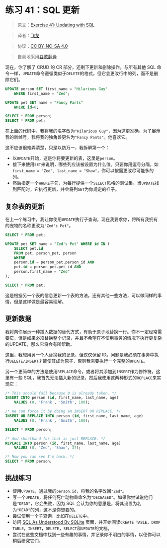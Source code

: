 # 练习 41：SQL 更新

> 原文：[Exercise 41: Updating with SQL](https://learncodethehardway.org/more-python-book/ex41.html)

> 译者：[飞龙](https://github.com/wizardforcel)

> 协议：[CC BY-NC-SA 4.0](http://creativecommons.org/licenses/by-nc-sa/4.0/)

> 自豪地采用[谷歌翻译](https://translate.google.cn/)

现在，你了解了 CRUD 的 CR 部分，还剩下更新和删除操作。与所有其他 SQL 命令一样，`UPDATE`命令遵循类似于`DELETE`的格式，但它会更改行中的列，而不是删除它们。

```sql
UPDATE person SET first_name = "Hilarious Guy"
    WHERE first_name = "Zed";

UPDATE pet SET name = "Fancy Pants"
    WHERE id=0;

SELECT * FROM person;
SELECT * FROM pet;
```

在上面的代码中，我将我的名字改为`"Hilarious Guy"`，因为这更准确。为了展示我的新绰号，我将我的独角兽更名为`"Fancy Pants"`。他喜欢它。

这不应该很难弄清楚，只是以防万一，我拆解第一个：

+   以`UPDATE`开始，这是你将要更新的表，这里是`person`。
+   接下来使用`SET`来说明，哪些列应该被设置为什么值。只要你用逗号分隔，如`first_name = "Zed", last_name = "Shaw"`，你可以按需更改尽可能多的列。
+   然后指定一个`WHERE`子句，为每行提供一个`SELECT`风格的测试集。当`UPDATE`找到匹配时，它执行更新，并会将列`SET`为你规定的样子。

## 复杂表的更新

在上一个练习中，我让你使用`UPDATE`执行子查询，现在我要求你，将所有我拥有的宠物的名称更改为`"Zed's Pet"`。

```sql
SELECT * FROM pet;

UPDATE pet SET name = "Zed's Pet" WHERE id IN (
    SELECT pet.id
    FROM pet, person_pet, person
    WHERE
    person.id = person_pet.person_id AND
    pet.id = person_pet.pet_id AND
    person.first_name = "Zed"
);

SELECT * FROM pet;
```

这是根据另一个表的信息更新一个表的方法。还有其他一些方法，可以做同样的事情，但是这样做是最容易理解。

## 更新数据

我将向你展示一种插入数据的替代方式，有助于原子地替换一行。你不一定经常需要它，但是如果必须替换整个记录，并且不希望在不使用事务的情况下执行更复杂的UPDATE，那么它将会有所帮助。

这里，我想用另一个人替换我的记录，但仅仅保留 ID。问题是我必须在事务中执行`DELETE/INSERT`才能使其成为原子，否则我需要执行一个完整的`UPDATE`。

另一个更简单的方法是使用`REPLACE`命令，或者将其添加到`INSERT`作为修饰符。这里有一些 SQL，我首先无法插入新的记录，然后我使用这两种形式的`REPLACE`来实现它：

```sql
/* This should fail because 0 is already taken. */
INSERT INTO person (id, first_name, last_name, age)
    VALUES (0, 'Frank', 'Smith', 100);

/* We can force it by doing an INSERT OR REPLACE. */
INSERT OR REPLACE INTO person (id, first_name, last_name, age)
    VALUES (0, 'Frank', 'Smith', 100);

SELECT * FROM person;

/* And shorthand for that is just REPLACE. */
REPLACE INTO person (id, first_name, last_name, age)
    VALUES (0, 'Zed', 'Shaw', 37);

/* Now you can see I'm back. */
SELECT * FROM person;
```

## 挑战练习

+   使用`UPDATE`，通过我的`person.id`，将我的名字改回`"Zed"`。
+   写一个`UPDATE`，将任何死亡动物重命名为`"DECEASED"`。如果你尝试说他们是`"DEAD"`，它会失败，因为 SQL 会认为你的意思是，将其设置为名为`"DEAD"`的列，这不是你想要的。
+   尝试使用一个子查询，比如在`DELETE`中。
+   访问 [SQL As Understood By SQLite](http://www.sqlite.org/lang.html) 页面，并开始阅读`CREATE TABLE`，`DROP TABLE`，`INSERT`，`DELETE`，`SELECT`和`UPDATE`的文档。
+   尝试在这些文档中找到一些有趣的事情，并记录你不明白的事情，以便你可以稍后研究它们。

